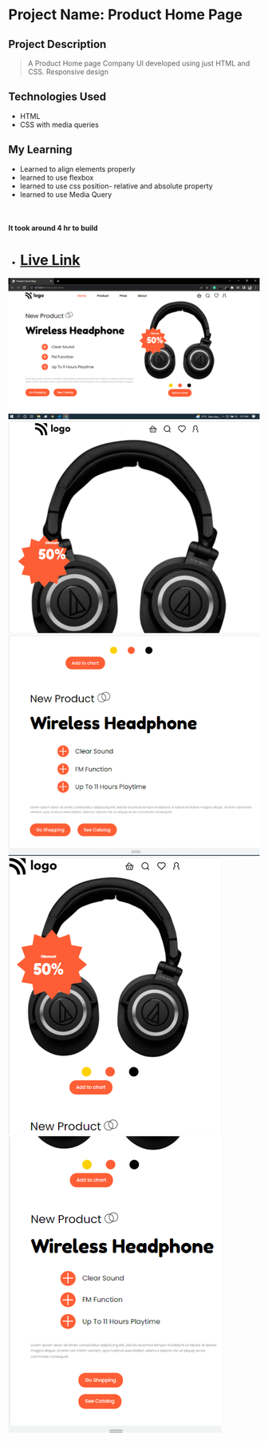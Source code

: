# Project Name: Product Home Page

## Project Description

> A Product Home page Company UI developed using just HTML and CSS.
> Responsive design

## Technologies Used

- HTML
- CSS with media queries

## My Learning

- Learned to align elements properly
- learned to use flexbox
- learned to use css position- relative and absolute property
- learned to use Media Query

<br>

#### It took around 4 hr to build

- # [Live Link](https://product-home-07.netlify.app/)



![Screenshots](/images/thumbnail.PNG)
![Screenshots](/images/thumbnail2.PNG)
![Screenshots](/images/thumbnail3.PNG)
![Screenshots](/images/thumbnail4.PNG)
![Screenshots](/images/thumbnail5.PNG)
